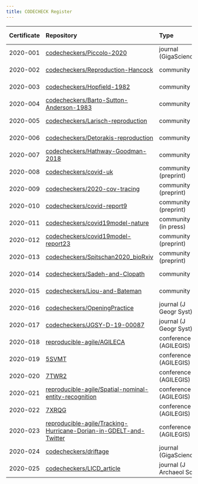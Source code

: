 ```yaml
---
title: CODECHECK Register
---
```


|Certificate |Repository                                                                                                                                                |Type                     |Issue                                                    |Report                                 |Check date |
|:-------|:--------------------------------|:------------------|:---|:--------------------------|:----------|
|2020-001    |[codecheckers/Piccolo-2020](https://github.com/codecheckers/Piccolo-2020)                                                                                 |journal (GigaScience)    |NA                                                       |http://doi.org/10.5281/zenodo.3674056  |2019-02-14 |
|2020-002    |[codecheckers/Reproduction-Hancock](https://github.com/codecheckers/Reproduction-Hancock)                                                                 |community                |[2](https://github.com/codecheckers/register/issues/2)   |http://doi.org/10.5281/zenodo.3750741  |2020-04-13 |
|2020-003    |[codecheckers/Hopfield-1982](https://github.com/codecheckers/Hopfield-1982)                                                                               |community                |[1](https://github.com/codecheckers/register/issues/1)   |https://doi.org/10.5281/zenodo.3741797 |2020-04-06 |
|2020-004    |[codecheckers/Barto-Sutton-Anderson-1983](https://github.com/codecheckers/Barto-Sutton-Anderson-1983)                                                     |community                |[4](https://github.com/codecheckers/register/issues/4)   |https://doi.org/10.5281/zenodo.3827371 |2020-05-14 |
|2020-005    |[codecheckers/Larisch-reproduction](https://github.com/codecheckers/Larisch-reproduction)                                                                 |community                |[5](https://github.com/codecheckers/register/issues/5)   |https://doi.org/10.5281/zenodo.3959175 |2020-07-23 |
|2020-006    |[codecheckers/Detorakis-reproduction](https://github.com/codecheckers/Detorakis-reproduction)                                                             |community                |[6](https://github.com/codecheckers/register/issues/6)   |https://doi.org/10.5281/zenodo.3948353 |2020-07-16 |
|2020-007    |[codecheckers/Hathway-Goodman-2018](https://github.com/codecheckers/Hathway-Goodman-2018)                                                                 |community                |[7](https://github.com/codecheckers/register/issues/7)   |NA                                     |NA         |
|2020-008    |[codecheckers/covid-uk](https://github.com/codecheckers/covid-uk)                                                                                         |community (preprint)     |[8](https://github.com/codecheckers/register/issues/8)   |http://doi.org/10.5281/zenodo.3746024  |2020-04-09 |
|2020-009    |[codecheckers/2020-cov-tracing](https://github.com/codecheckers/2020-cov-tracing)                                                                         |community (preprint)     |[9](https://github.com/codecheckers/register/issues/9)   |http://doi.org/10.5281/zenodo.3767060  |2020-04-26 |
|2020-010    |[codecheckers/covid-report9](https://github.com/codecheckers/covid-report9)                                                                               |community (preprint)     |[14](https://github.com/codecheckers/register/issues/14) |https://doi.org/10.5281/zenodo.3865491 |2020-05-29 |
|2020-011    |[codecheckers/covid19model-nature](https://github.com/codecheckers/covid19model-nature)                                                                   |community (in press)     |[18](https://github.com/codecheckers/register/issues/18) |https://doi.org/10.5281/zenodo.3893138 |2020-06-13 |
|2020-012    |[codecheckers/covid19model-report23](https://github.com/codecheckers/covid19model-report23)                                                               |community (preprint)     |[19](https://github.com/codecheckers/register/issues/19) |https://doi.org/10.5281/zenodo.3893617 |2020-06-14 |
|2020-013    |[codecheckers/Spitschan2020_bioRxiv](https://github.com/codecheckers/Spitschan2020_bioRxiv)                                                               |community (preprint)     |[20](https://github.com/codecheckers/register/issues/20) |https://doi.org/10.5281/zenodo.3947959 |2020-07-14 |
|2020-014    |[codecheckers/Sadeh-and-Clopath](https://github.com/codecheckers/Sadeh-and-Clopath)                                                                       |community                |[21](https://github.com/codecheckers/register/issues/21) |https://doi.org/10.5281/zenodo.3967326 |2020-07-28 |
|2020-015    |[codecheckers/Liou-and-Bateman](https://github.com/codecheckers/Liou-and-Bateman)                                                                         |community                |[22](https://github.com/codecheckers/register/issues/22) |https://doi.org/10.5281/zenodo.3978402 |2020-08-04 |
|2020-016    |[codecheckers/OpeningPractice](https://github.com/codecheckers/OpeningPractice)                                                                           |journal (J Geogr Syst)   |[15](https://github.com/codecheckers/register/issues/15) |https://doi.org/10.5281/zenodo.3981253 |2020-06-02 |
|2020-017    |[codecheckers/JGSY-D-19-00087](https://github.com/codecheckers/JGSY-D-19-00087)                                                                           |journal (J Geogr Syst)   |[24](https://github.com/codecheckers/register/issues/24) |https://doi.org/10.5281/zenodo.4003848 |2020-08-27 |
|2020-018    |[reproducible-agile/AGILECA](https://github.com/reproducible-agile/AGILECA)                                                                               |conference (AGILEGIS)    |[25](https://github.com/codecheckers/register/issues/25) |https://doi.org/10.17605/OSF.IO/ZTC7M  |2020-07-13 |
|2020-019    |[5SVMT](https://osf.io/5SVMT)                                                                                                                             |conference (AGILEGIS)    |[25](https://github.com/codecheckers/register/issues/25) |https://doi.org/10.17605/OSF.IO/5SVMT  |2020-07-13 |
|2020-020    |[7TWR2](https://osf.io/7TWR2)                                                                                                                             |conference (AGILEGIS)    |[25](https://github.com/codecheckers/register/issues/25) |https://doi.org/10.17605/OSF.IO/7TWR2  |2020-07-13 |
|2020-021    |[reproducible-agile/Spatial-nominal-entity-recognition](https://github.com/reproducible-agile/Spatial-nominal-entity-recognition)                         |conference (AGILEGIS)    |[25](https://github.com/codecheckers/register/issues/25) |https://doi.org/10.17605/OSF.IO/SUWPJ  |2020-07-13 |
|2020-022    |[7XRQG](https://osf.io/7XRQG)                                                                                                                             |conference (AGILEGIS)    |[25](https://github.com/codecheckers/register/issues/25) |https://doi.org/10.17605/OSF.IO/7XRQG  |2020-07-13 |
|2020-023    |[reproducible-agile/Tracking-Hurricane-Dorian-in-GDELT-and-Twitter](https://github.com/reproducible-agile/Tracking-Hurricane-Dorian-in-GDELT-and-Twitter) |conference (AGILEGIS)    |[25](https://github.com/codecheckers/register/issues/25) |https://doi.org/10.17605/OSF.IO/XS5YR  |2020-07-13 |
|2020-024    |[codecheckers/driftage](https://github.com/codecheckers/driftage)                                                                                         |journal (GigaScience)    |[31](https://github.com/codecheckers/register/issues/31) |https://doi.org/10.5281/zenodo.4310025 |2020-12-07 |
|2020-025    |[codecheckers/LICD_article](https://github.com/codecheckers/LICD_article)                                                                                 |journal (J Archaeol Sci) |[29](https://github.com/codecheckers/register/issues/29) |https://doi.org/10.5281/zenodo.4279275 |2020-11-19 |
